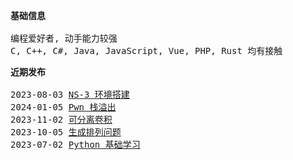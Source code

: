 <pre>
<strong>基础信息</strong>

编程爱好者, 动手能力较强
C, C++, C#, Java, JavaScript, Vue, PHP, Rust 均有接触 
</pre>

<pre>
<strong>近期发布</strong>

2023-08-03 <a href="https://blog.152527.xyz/posts/7.html" target="_blank">NS-3 环境搭建</a>
2024-01-05 <a href="https://blog.152527.xyz/posts/10.html" target="_blank">Pwn 栈溢出</a>
2023-11-02 <a href="https://blog.152527.xyz/posts/9.html" target="_blank">可分离卷积</a>
2023-10-05 <a href="https://blog.152527.xyz/posts/8.html" target="_blank">生成排列问题</a>
2023-07-02 <a href="https://blog.152527.xyz/posts/6.html" target="_blank">Python 基础学习</a>
</pre>

